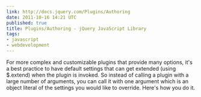 ```yaml
---
link: http://docs.jquery.com/Plugins/Authoring
date: 2011-10-16 14:21 UTC
published: true
title: Plugins/Authoring - jQuery JavaScript Library
tags:
- javascript
- webdevelopment
---
```


For more complex and customizable plugins that provide many options, it's a best practice to have default settings that can get extended (using $.extend) when the plugin is invoked. So instead of calling a plugin with a large number of arguments, you can call it with one argument which is an object literal of the settings you would like to override. Here's how you do it.
